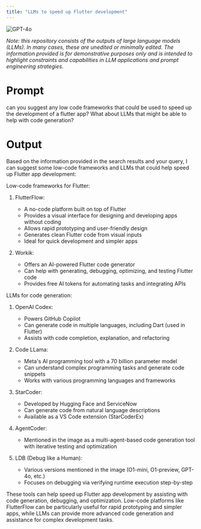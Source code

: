 ```yaml
---
title: "LLMs to speed up Flutter development"
---
```

![GPT-4o](https://img.shields.io/badge/GPT--4o-3333FF?style=for-the-badge&logo=openai&logoColor=white)



*Note: this repository consists of the outputs of large language models (LLMs). In many cases, these are unedited or minimally edited. The information provided is for demonstrative purposes only and is intended to highlight constraints and capabilities in LLM applications and prompt engineering strategies.*


# Prompt

can you suggest any low code frameworks that could be used to speed up the development of a flutter app? What about LLMs that might be able to help with code generation?

# Output

Based on the information provided in the search results and your query, I can suggest some low-code frameworks and LLMs that could help speed up Flutter app development:

Low-code frameworks for Flutter:

1. FlutterFlow:
   - A no-code platform built on top of Flutter
   - Provides a visual interface for designing and developing apps without coding
   - Allows rapid prototyping and user-friendly design
   - Generates clean Flutter code from visual inputs
   - Ideal for quick development and simpler apps

2. Workik:
   - Offers an AI-powered Flutter code generator
   - Can help with generating, debugging, optimizing, and testing Flutter code
   - Provides free AI tokens for automating tasks and integrating APIs

LLMs for code generation:

1. OpenAI Codex:
   - Powers GitHub Copilot
   - Can generate code in multiple languages, including Dart (used in Flutter)
   - Assists with code completion, explanation, and refactoring

2. Code LLama:
   - Meta's AI programming tool with a 70 billion parameter model
   - Can understand complex programming tasks and generate code snippets
   - Works with various programming languages and frameworks

3. StarCoder:
   - Developed by Hugging Face and ServiceNow
   - Can generate code from natural language descriptions
   - Available as a VS Code extension (StarCoderEx)

4. AgentCoder:
   - Mentioned in the image as a multi-agent-based code generation tool with iterative testing and optimization

5. LDB (Debug like a Human):
   - Various versions mentioned in the image (O1-mini, O1-preview, GPT-4o, etc.)
   - Focuses on debugging via verifying runtime execution step-by-step

These tools can help speed up Flutter app development by assisting with code generation, debugging, and optimization. Low-code platforms like FlutterFlow can be particularly useful for rapid prototyping and simpler apps, while LLMs can provide more advanced code generation and assistance for complex development tasks.
 